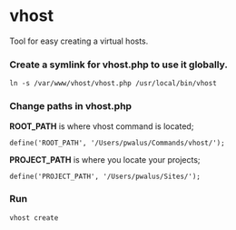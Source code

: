 # vhost
Tool for easy creating a virtual hosts.

### Create a symlink for vhost.php to use it globally.

```
ln -s /var/www/vhost/vhost.php /usr/local/bin/vhost
```
### Change paths in vhost.php

<b>ROOT_PATH</b> is where vhost command is located;


```
define('ROOT_PATH', '/Users/pwalus/Commands/vhost/');
```

<b>PROJECT_PATH</b> is where you locate your projects;


```
define('PROJECT_PATH', '/Users/pwalus/Sites/');
```

### Run

```
vhost create
```
